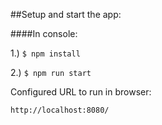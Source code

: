 
##Setup and start the app:

####In console:

1.) ```$ npm install```

2.) ```$ npm run start```
 

Configured URL to run in browser:

```http://localhost:8080/```
